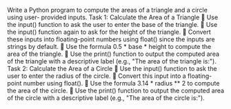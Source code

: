 Write a Python program to compute the areas of a triangle and a circle using user-
provided inputs.
Task 1: Calculate the Area of a Triangle
 Use the input() function to ask the user to enter the base of the triangle.
 Use the input() function again to ask for the height of the triangle.
 Convert these inputs into floating-point numbers using float() since the inputs are
strings by default.
 Use the formula 0.5 * base * height to compute the area of the triangle.
 Use the print() function to output the computed area of the triangle with a
descriptive label (e.g., &quot;The area of the triangle is:&quot;).
Task 2: Calculate the Area of a Circle
 Use the input() function to ask the user to enter the radius of the circle.
 Convert this input into a floating-point number using float().
 Use the formula 3.14 * radius ** 2 to compute the area of the circle.
 Use the print() function to output the computed area of the circle with a
descriptive label (e.g., &quot;The area of the circle is:&quot;).

